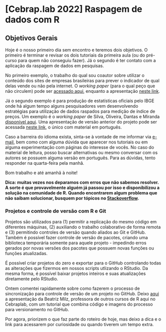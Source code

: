 # [Cebrap.lab 2022] Raspagem de dados com R

## Objetivos Gerais

Hoje é o nosso primeiro dia sem encontro e teremos dois objetivos. O primeiro é terminar e revisar os dois tutoriais da primeira aula (ou do pré-curso para quem não conseguiu fazer). Já o segundo é ter contato com a aplicação da raspagem de dados em pesquisas.

No primeiro exemplo, o trabalho do qual sou coautor sobre utilizar o conteúdo dos sites de empresas brasileiras para prever o indicador de qual delas vende ou não pela internet. O *working paper* (para o qual peço que não circulem) pode ser [acessado aqui](https://github.com/thiagomeireles/cebraplab_raspagem_2023/blob/main/arquivos_extra/Article_WebScraping_Meireles_Pitta_Silva_Brazil.pdf), enquanto a apresentação [neste link](https://github.com/thiagomeireles/cebraplab_raspagem_2023/blob/main/arquivos_extra/CPS0052_WebScraping_Meireles_Pitta_Silva_Brazil.pdf).


Já o segundo exemplo é para produção de estatísticas oficiais pelo IBGE onde há algum tempo alguns pesquisadores vem desenvolvendo estratégias para utilização de dados raspados para medição de índice de preços. Um exemplo é o *working paper* de Silva, Oliveira, Dantas e Miranda [disponível aqui](https://www.ottawagroup.org/Ottawa/ottawagroup.nsf/home/Meeting+16/$FILE/Studies%20of%20new%20data%20sources%20paper.pdf). Uma apresentação de versão anterior do projeto pode ser acessada [neste link](https://eventos.ibge.gov.br/downloads/smi2018/apresentacoespdf/ST3%20-%20Tiago%20Mendes.pdf), o único com material em português.

Caso a barreira do idioma exista, sinta-se à vontade de me informar via [e-mail](mailto:thiago.omeireles@gmail.com), bem como com alguma dúvida que aparecer nos tutoriais ou em alguma experimentação com páginas do interesse de vocês. No caso do material de leitura, posso buscar alternativas ou mesmo conversar com os autores se possuem alguma versão em português. Para as dúvidas, tento responder na quarta-feira pela manhã.

Bom trabalho e até amanhã à noite!

**Dica: muitas vezes nos deparamos com erros que não sabemos resolver. A sorte é que provavelmente alguém já passou por isso e disponibilizou a solução na comunidade de R. Quando encontrarem algum problema que não saibam solucionar, busquem por tópicos no [Stackoverflow](https://pt.stackoverflow.com/).**

### Projetos e controle de versão com R e Git

Projetos são utilizados para (1) permitir a replicação do mesmo código em diferentes máquinas, (2) auxiliando o trabalho colaborativo de forma remota e (3) permitindo controles de versão quando aliados ao Git e GitHub. Também é possível fazer controle de versão de pacotes, criando uma biblioteca temporária somente para aquele projeto - impedindo erros gerados por novas versões dos pacotes que possuem novas funções ou funções atualizadas.

É possível criar projetos do zero e exportar para o GitHub controlando todas as alterações que fizermos em nossos scripts utlizando o RStudio. Da mesma forma, é possível baixar projetos inteiros e suas atualizações diretamente pelo RStudio.

Ontem comentei rapidamente sobre como fazerem o processo de sincronização para controle de versão de um projeto no GitHub. Deixo [aqui](https://beatrizmilz.github.io/slidesR/git_rstudio/#1) a apresentação da Beatriz Milz, professora de outros cursos de R aqui no Cebraplab, com um tutorial que combina código e imagens do processo para versionamento no GitHub. 

Por agora, priorizem o que faz parte do roteiro de hoje, mas deixo a dica e o link para acessarem por curiosidade ou quando tiverem um tempo extra.


